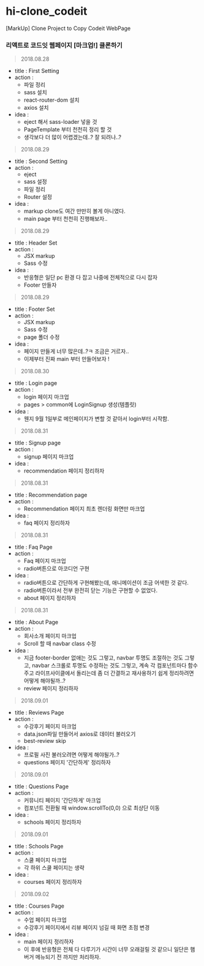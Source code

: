 # hi-clone_codeit
[MarkUp] Clone Project to Copy Codeit WebPage

### 리액트로 코드잇 웹페이지 [마크업!] 클론하기

> 2018.08.28
  - title : First Setting
  - action : 
    - 파일 정리
    - sass 설치
    - react-router-dom 설치
    - axios 설치
  - idea : 
    - eject 해서 sass-loader 넣을 것
    - PageTemplate 부터 천천히 정리 할 것
    - 생각보다 더 많이 어렵겠는데..? 잘 되려나..?

> 2018.08.29
  - title : Second Setting
  - action : 
    - eject
    - sass 설정
    - 파일 정리
    - Router 설정
  - idea : 
    - markup clone도 여간 만만히 볼게 아니였다.
    - main page 부터 천천히 진행해보자..

> 2018.08.29
  - title : Header Set
  - action : 
    - JSX markup
    - Sass 수정
  - idea : 
    - 반응형은 일단 pc 환경 다 잡고 나중에 전체적으로 다시 잡자
    - Footer 만들자

> 2018.08.29
  - title : Footer Set
  - action : 
    - JSX markup
    - Sass 수정
    - page 폴더 수정
  - idea : 
    - 페이지 만들게 너무 많은데..?ㅋ 조금은 거르자..
    - 이제부터 진짜 main 부터 만들어보자 !

> 2018.08.30
  - title : Login page
  - action : 
    - login 페이지 마크업
    - pages > common에 LoginSignup 생성(템플릿)
  - idea : 
    - 웬지 9월 1일부로 메인페이지가 변할 것 같아서 login부터 시작함.

> 2018.08.31
  - title : Signup page
  - action : 
    - signup 페이지 마크업
  - idea : 
    - recommendation 페이지 정리하자

> 2018.08.31
  - title : Recommendation page
  - action : 
    - Recommendation 페이지 최초 렌더링 화면만 마크업
  - idea : 
    - faq 페이지 정리하자

> 2018.08.31
  - title : Faq Page
  - action : 
    - Faq 페이지 마크업
    - radio버튼으로 아코디언 구현
  - idea : 
    - radio버튼으로 간단하게 구현해봤는데, 애니메이션이 조금 어색한 것 같다.
    - radio버튼이라서 전부 완전히 닫는 기능은 구현할 수 없었다.
    - about 페이지 정리하자

> 2018.08.31
  - title : About Page
  - action : 
    - 회사소개 페이지 마크업
    - Scroll 할 때 navbar class 수정
  - idea : 
    - 지금 footer-border 없애는 것도 그렇고,
      navbar 투명도 조절하는 것도 그렇고,
      navbar 스크롤로 투명도 수정하는 것도 그렇고,
      계속 각 컴포넌트마다 함수 주고 라이프사이클에서 돌리는데
      좀 더 간결하고 재사용하기 쉽게 정리하려면 어떻게 해야될까..?
    - review 페이지 정리하자

> 2018.09.01
  - title : Reviews Page
  - action : 
    - 수강후기 페이지 마크업
    - data.json파일 만들어서 axios로 데이터 불러오기
    - best-review skip
  - idea : 
    - 프로필 사진 불러오려면 어떻게 해야될가..?
    - questions 페이지 '간단하게' 정리하자

> 2018.09.01
  - title : Questions Page
  - action : 
    - 커뮤니티 페이지 '간단하게' 마크업
    - 컴포넌트 전환될 때 window.scrollTo(0,0) 으로 최상단 이동
  - idea : 
    - schools 페이지 정리하자

> 2018.09.01
  - title : Schools Page
  - action : 
    - 스쿨 페이지 마크업
    - 각 하위 스쿨 페이지는 생략
  - idea : 
    - courses 페이지 정리하자

> 2018.09.02
  - title : Courses Page
  - action : 
    - 수업 페이지 마크업
    - 수강후기 페이지에서 리뷰 페이지 넘길 때 화면 초점 변경
  - idea : 
    - main 페이지 정리하자
    - 이 후에 반응형은 전체 다 다루기가 시간이 너무 오래걸릴 것 같으니
      일단은 햄버거 메뉴되기 전 까지만 처리하자.